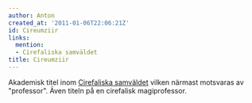 ```yaml
---
author: Anton
created_at: '2011-01-06T22:06:21Z'
id: Cireumziir
links:
  mention:
  - Cirefaliska samväldet
title: Cireumziir
---
```


Akademisk titel inom [Cirefaliska samväldet] vilken närmast motsvaras av "professor". Även titeln på
en cirefalisk magiprofessor.

  [Cirefaliska samväldet]: Cirefaliska_samväldet
